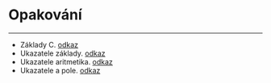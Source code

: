 # Opakování
---

- Základy C. [odkaz](01a_opakovani_promenne.md)
- Ukazatele základy. [odkaz](01b_ukazatele_zaklady.md)
- Ukazatele aritmetika. [odkaz](01c_ukazatele_aritmetika.md)
- Ukazatele a pole. [odkaz](01d_ukazatele_pole.md)